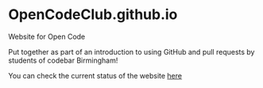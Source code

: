 # OpenCodeClub.github.io
Website for Open Code

Put together as part of an introduction to using GitHub and pull requests by students of codebar Birmingham!

You can check the current status of the website [here](https://duckduckgo.com)
